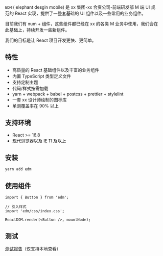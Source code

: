 `EDM` ( elephant desgin mobile) 是 xx 集团-xx 合资公司-前端研发部 M 端 UI 规范的 React 实现，提供了一整套基础的 UI 组件以及一些常用的业务组件。

目前我们有 num + 组件，这些组件都已经在 xx 的各类 M 业务中使用，我们会在此基础上，持续开发一些新组件。

我们的目标是让 React 项目开发更快、更简单。

## 特性

-   高质量的 React 基础组件以及丰富的业务组件
-   内置 TypeScript 类型定义文件
-   支持定制主题
-   代码/样式按需加载
-   yarn + webpack + babel + postcss + prettier + stylelint
-   一套 xx 设计师绘制的图标库
-   单测覆盖率在 90% 以上

## 支持环境

-   React >= 16.8
-   现代浏览器以及 IE 11 及以上

## 安装

```bash
yarn add edm
```

## 使用组件

```tsx
import { Button } from 'edm';

// 引入样式
import 'edm/css/index.css';

ReactDOM.render(<Button />, mountNode);
```

## 测试

[测试报告](../../../coverage/lcov-report/index.html)（仅支持本地查看）
